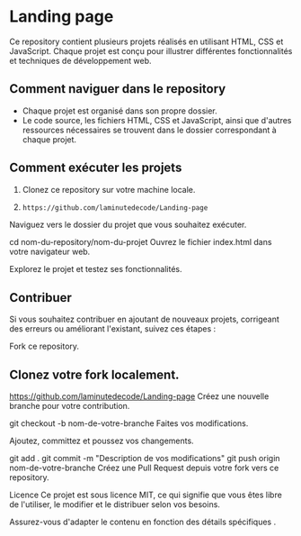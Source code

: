 # Landing page

Ce repository contient plusieurs projets réalisés en utilisant HTML, CSS et JavaScript. Chaque projet est conçu pour illustrer différentes fonctionnalités et techniques de développement web.



## Comment naviguer dans le repository

- Chaque projet est organisé dans son propre dossier.
- Le code source, les fichiers HTML, CSS et JavaScript, ainsi que d'autres ressources nécessaires se trouvent dans le dossier correspondant à chaque projet.

  

## Comment exécuter les projets

1. Clonez ce repository sur votre machine locale.
2. 
   ```bash
   https://github.com/laminutedecode/Landing-page
Naviguez vers le dossier du projet que vous souhaitez exécuter.


cd nom-du-repository/nom-du-projet
Ouvrez le fichier index.html dans votre navigateur web.

Explorez le projet et testez ses fonctionnalités.



## Contribuer

Si vous souhaitez contribuer en ajoutant de nouveaux projets, corrigeant des erreurs ou améliorant l'existant, suivez ces étapes :

Fork ce repository.



## Clonez votre fork localement.

https://github.com/laminutedecode/Landing-page
Créez une nouvelle branche pour votre contribution.

git checkout -b nom-de-votre-branche
Faites vos modifications.

Ajoutez, committez et poussez vos changements.

git add .
git commit -m "Description de vos modifications"
git push origin nom-de-votre-branche
Créez une Pull Request depuis votre fork vers ce repository.

Licence
Ce projet est sous licence MIT, ce qui signifie que vous êtes libre de l'utiliser, le modifier et le distribuer selon vos besoins.


Assurez-vous d'adapter le contenu en fonction des détails spécifiques .
